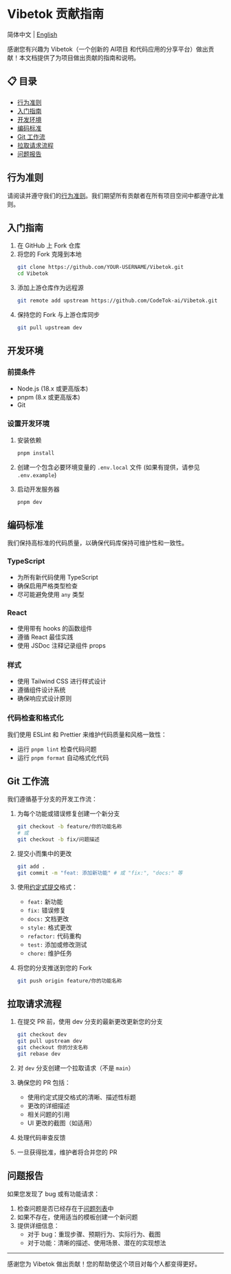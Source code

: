 # Vibetok 贡献指南

简体中文 | [English](./CONTRIBUTING.md)

感谢您有兴趣为 Vibetok（一个创新的 AI项目 和代码应用的分享平台）做出贡献！本文档提供了为项目做出贡献的指南和说明。

## 📋 目录

- [行为准则](#行为准则)
- [入门指南](#入门指南)
- [开发环境](#开发环境)
- [编码标准](#编码标准)
- [Git 工作流](#git-工作流)
- [拉取请求流程](#拉取请求流程)
- [问题报告](#问题报告)

## 行为准则

请阅读并遵守我们的[行为准则](./CODE_OF_CONDUCT.md)。我们期望所有贡献者在所有项目空间中都遵守此准则。

## 入门指南

1. 在 GitHub 上 Fork 仓库
2. 将您的 Fork 克隆到本地
   ```bash
   git clone https://github.com/YOUR-USERNAME/Vibetok.git
   cd Vibetok
   ```
3. 添加上游仓库作为远程源
   ```bash
   git remote add upstream https://github.com/CodeTok-ai/Vibetok.git
   ```
4. 保持您的 Fork 与上游仓库同步
   ```bash
   git pull upstream dev
   ```

## 开发环境

### 前提条件
- Node.js (18.x 或更高版本)
- pnpm (8.x 或更高版本)
- Git

### 设置开发环境

1. 安装依赖
   ```bash
   pnpm install
   ```

2. 创建一个包含必要环境变量的 `.env.local` 文件 (如果有提供，请参见 `.env.example`)

3. 启动开发服务器
   ```bash
   pnpm dev
   ```

## 编码标准

我们保持高标准的代码质量，以确保代码库保持可维护性和一致性。

### TypeScript
- 为所有新代码使用 TypeScript
- 确保启用严格类型检查
- 尽可能避免使用 `any` 类型

### React
- 使用带有 hooks 的函数组件
- 遵循 React 最佳实践
- 使用 JSDoc 注释记录组件 props

### 样式
- 使用 Tailwind CSS 进行样式设计
- 遵循组件设计系统
- 确保响应式设计原则

### 代码检查和格式化
我们使用 ESLint 和 Prettier 来维护代码质量和风格一致性：
- 运行 `pnpm lint` 检查代码问题
- 运行 `pnpm format` 自动格式化代码

## Git 工作流

我们遵循基于分支的开发工作流：

1. 为每个功能或错误修复创建一个新分支
   ```bash
   git checkout -b feature/你的功能名称
   # 或
   git checkout -b fix/问题描述
   ```

2. 提交小而集中的更改
   ```bash
   git add .
   git commit -m "feat: 添加新功能" # 或 "fix:", "docs:" 等
   ```

3. 使用[约定式提交](https://www.conventionalcommits.org/zh-hans/v1.0.0/)格式：
   - `feat:` 新功能
   - `fix:` 错误修复
   - `docs:` 文档更改
   - `style:` 格式更改
   - `refactor:` 代码重构
   - `test:` 添加或修改测试
   - `chore:` 维护任务

4. 将您的分支推送到您的 Fork
   ```bash
   git push origin feature/你的功能名称
   ```

## 拉取请求流程

1. 在提交 PR 前，使用 dev 分支的最新更改更新您的分支
   ```bash
   git checkout dev
   git pull upstream dev
   git checkout 你的分支名称
   git rebase dev
   ```

2. 对 `dev` 分支创建一个拉取请求（不是 `main`）

3. 确保您的 PR 包括：
   - 使用约定式提交格式的清晰、描述性标题
   - 更改的详细描述
   - 相关问题的引用
   - UI 更改的截图（如适用）

4. 处理代码审查反馈

5. 一旦获得批准，维护者将合并您的 PR

## 问题报告

如果您发现了 bug 或有功能请求：

1. 检查问题是否已经存在于[问题列表](https://github.com/CodeTok-ai/Vibetok/issues)中
2. 如果不存在，使用适当的模板创建一个新问题
3. 提供详细信息：
   - 对于 bug：重现步骤、预期行为、实际行为、截图
   - 对于功能：清晰的描述、使用场景、潜在的实现想法

---

感谢您为 Vibetok 做出贡献！您的帮助使这个项目对每个人都变得更好。